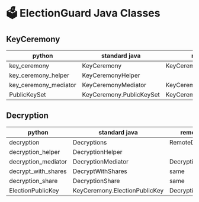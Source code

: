 # 🗳 ElectionGuard Java Classes

## KeyCeremony

| python | standard java | remote java |
| --- | --- | --- |
| key_ceremony | KeyCeremony | KeyCeremony2 |
| key_ceremony_helper | KeyCeremonyHelper |  |
| key_ceremony_mediator | KeyCeremonyMediator | KeyCeremonyRemoteMediator |
| PublicKeySet | KeyCeremony.PublicKeySet | KeyCeremonyTrustee |

## Decryption

| python | standard java | remote java |
| --- | --- | --- |
| decryption | Decryptions | RemoteDecryptions |
| decryption_helper | DecryptionHelper | |
| decryption_mediator | DecryptionMediator | DecryptingMediator |
| decrypt_with_shares | DecryptWithShares | same |
| decryption_share | DecryptionShare | same |
| ElectionPublicKey | KeyCeremony.ElectionPublicKey | DecryptingTrustee |

